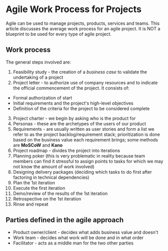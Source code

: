 # Agile Work Process for Projects
Agile can be used to manage projects, products, services and teams. This article discusses
the average work process for an agile project. It is NOT a blueprint to be used for every
type of agile project.

## Work process
The general steps involved are:
1. Feasibility study - the creation of a *business case* to validate the undertaking of a project
2. Project letter - to authorize use of company resources and to indicate the official commencement of the project.
It consists of:
- Formal authorization of start
- Initial requirements and the project's high-level objectives
- Definition of the criteria for the project to be considered complete
3. Project charter - we begin by asking who is the product for
4. Personas - these are the archetypes of the users of our product
5. Requirements - are usually written as user stories and form a list we refer to as the
project backlog/requirement stack; prioritization is done based on the business value each requirement
brings; some methods are **MoSCoW** and **Kano**
6. Project roadmap - divides the project into iterations
7. Planning poker (this is very problematic in reality because team members can find it stressful
to assign points to tasks for which we may not know the amount of work involved)
8. Designing delivery packages (deciding which tasks to do first after factoring in technical dependencies)
9. Plan the 1st iteration
10. Execute the first iteration
11. Demo/review of the results of the 1st iteration
12. Retrospective on the 1st iteration
13. Rinse and repeat

## Parties defined in the agile approach
- Product owner/client - decides what adds business value and doesn't
- Work team - decides what work will be done and in what order
- Facilitator - acts as a middle man for the two other parties
